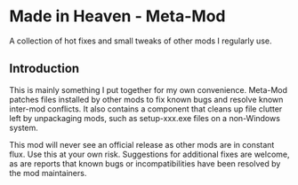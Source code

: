 # Made in Heaven - Meta-Mod
A collection of hot fixes and small tweaks of other mods I regularly use.

## Introduction
This is mainly something I put together for my own convenience.  Meta-Mod patches files installed by other mods to fix known bugs and resolve known inter-mod conflicts.  It also contains a component that cleans up file clutter left by unpackaging mods, such as setup-xxx.exe files on a non-Windows system.

This mod will never see an official release as other mods are in constant flux.  Use this at your own risk.  Suggestions for additional fixes are welcome, as are reports that known bugs or incompatibilities have been resolved by the mod maintainers.


